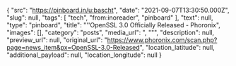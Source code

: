 {
  "src": "https://pinboard.in/u:bascht",
  "date": "2021-09-07T13:30:50.000Z",
  "slug": null,
  "tags": [
    "tech",
    "from:inoreader",
    "pinboard"
  ],
  "text": null,
  "type": "pinboard",
  "title": "''OpenSSL 3.0 Officially Released - Phoronix",
  "images": [],
  "category": "posts",
  "media_url": ", \"\"",
  "description": null,
  "preview_url": null,
  "original_url": "https://www.phoronix.com/scan.php?page=news_item&px=OpenSSL-3.0-Released",
  "location_latitude": null,
  "additional_payload": null,
  "location_longitude": null
}